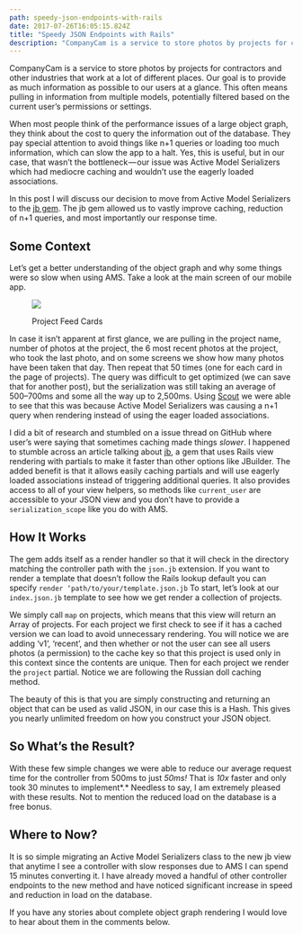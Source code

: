 ```yaml
---
path: speedy-json-endpoints-with-rails
date: 2017-07-26T16:05:15.824Z
title: "Speedy JSON Endpoints with Rails"
description: "CompanyCam is a service to store photos by projects for contractors and other industries that work at a lot of different places. Our goal is to provide as much information as possible to our users…"
---
```


CompanyCam is a service to store photos by projects for contractors and other industries that work at a lot of different places. Our goal is to provide as much information as possible to our users at a glance. This often means pulling in information from multiple models, potentially filtered based on the current user’s permissions or settings.

When most people think of the performance issues of a large object graph, they think about the cost to query the information out of the database. They pay special attention to avoid things like n+1 queries or loading too much information, which can slow the app to a halt. Yes, this is useful, but in our case, that wasn’t the bottleneck — our issue was Active Model Serializers which had mediocre caching and wouldn’t use the eagerly loaded associations.

In this post I will discuss our decision to move from Active Model Serializers to the [jb gem](https://github.com/amatsuda/jb). The jb gem allowed us to vastly improve caching, reduction of n+1 queries, and most importantly our response time.

## Some Context

Let’s get a better understanding of the object graph and why some things were so slow when using AMS. Take a look at the main screen of our mobile app.

<figure>

![](/assets/speedy-json-endpoints-with-rails/screentshot.jpeg)

<figcaption>Project Feed Cards</figcaption></figure>

In case it isn’t apparent at first glance, we are pulling in the project name, number of photos at the project, the 6 most recent photos at the project, who took the last photo, and on some screens we show how many photos have been taken that day. Then repeat that 50 times (one for each card in the page of projects). The query was difficult to get optimized (we can save that for another post), but the serialization was still taking an average of 500–700ms and some all the way up to 2,500ms. Using [Scout](http://scoutapp.com/) we were able to see that this was because Active Model Serializers was causing a n+1 query when rendering instead of using the eager loaded associations.

I did a bit of research and stumbled on a issue thread on GitHub where user’s were saying that sometimes caching made things _slower_. I happened to stumble across an article talking about [jb](https://github.com/amatsuda/jb), a gem that uses Rails view rendering with partials to make it faster than other options like JBuilder. The added benefit is that it allows easily caching partials and will use eagerly loaded associations instead of triggering additional queries. It also provides access to all of your view helpers, so methods like `current_user` are accessible to your JSON view and you don’t have to provide a `serialization_scope` like you do with AMS.

## How It Works

The gem adds itself as a render handler so that it will check in the directory matching the controller path with the `json.jb` extension. If you want to render a template that doesn’t follow the Rails lookup default you can specify `render ‘path/to/your/template.json.jb` To start, let’s look at our `index.json.jb` template to see how we get render a collection of projects.

We simply call `map` on projects, which means that this view will return an Array of projects. For each project we first check to see if it has a cached version we can load to avoid unnecessary rendering. You will notice we are adding ‘v1’, ‘recent’, and then whether or not the user can see all users photos (a permission) to the cache key so that this project is used only in this context since the contents are unique. Then for each project we render the `project` partial. Notice we are following the Russian doll caching method.

The beauty of this is that you are simply constructing and returning an object that can be used as valid JSON, in our case this is a Hash. This gives you nearly unlimited freedom on how you construct your JSON object.

## So What’s the Result?

With these few simple changes we were able to reduce our average request time for the controller from 500ms to just _50ms!_ That is _10x_ faster and only took 30 minutes to implement*.* Needless to say, I am extremely pleased with these results. Not to mention the reduced load on the database is a free bonus.

## Where to Now?

It is so simple migrating an Active Model Serializers class to the new jb view that anytime I see a controller with slow responses due to AMS I can spend 15 minutes converting it. I have already moved a handful of other controller endpoints to the new method and have noticed significant increase in speed and reduction in load on the database.

If you have any stories about complete object graph rendering I would love to hear about them in the comments below.
